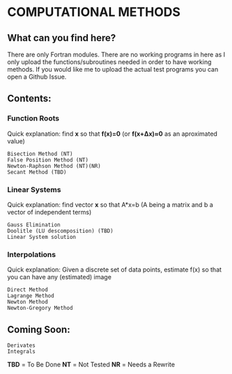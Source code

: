 # COMPUTATIONAL METHODS

## What can you find here?
There are only Fortran modules. There are no working programs in here as I only upload the functions/subroutines needed in order to have working methods.
If you would like me to upload the actual test programs you can open a Github Issue.

## Contents:

### Function Roots
Quick explanation: find **x** so that **f(x)=0** (or **f(x+Δx)≈0** as an aproximated value)
```
Bisection Method (NT)
False Position Method (NT)
Newton-Raphson Method (NT)(NR)
Secant Method (TBD)
```
### Linear Systems
Quick explanation: find vector **x** so that A*x=b  (A being a matrix and b a vector of independent terms)
```
Gauss Elimination
Doolitle (LU descomposition) (TBD)
Linear System solution
```
### Interpolations
Quick explanation: Given a discrete set of data points, estimate f(x) so that you can have any (estimated) image
```
Direct Method
Lagrange Method
Newton Method
Newton-Gregory Method
```
## Coming Soon:
```
Derivates
Integrals
```

**TBD** = To Be Done
**NT** = Not Tested
**NR** = Needs a Rewrite
